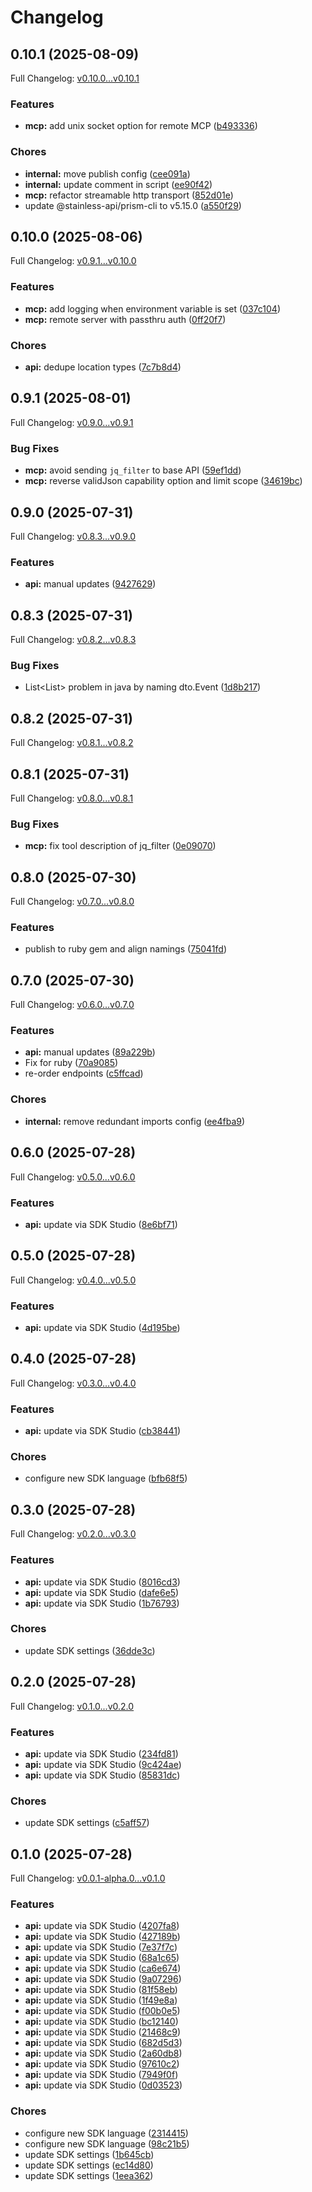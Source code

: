 # Changelog

## 0.10.1 (2025-08-09)

Full Changelog: [v0.10.0...v0.10.1](https://github.com/nextbillion-ai/nextbillion-sdk-node/compare/v0.10.0...v0.10.1)

### Features

* **mcp:** add unix socket option for remote MCP ([b493336](https://github.com/nextbillion-ai/nextbillion-sdk-node/commit/b49333613719f1ed72fda780df4f455fe657e8fc))


### Chores

* **internal:** move publish config ([cee091a](https://github.com/nextbillion-ai/nextbillion-sdk-node/commit/cee091a9acc761b7e2cbd1c2f6d11045a899521a))
* **internal:** update comment in script ([ee90f42](https://github.com/nextbillion-ai/nextbillion-sdk-node/commit/ee90f42a519607b043665daf70588d59005e7acb))
* **mcp:** refactor streamable http transport ([852d01e](https://github.com/nextbillion-ai/nextbillion-sdk-node/commit/852d01e9cbaec5c9af128bb22c1bc4930eb3f1d1))
* update @stainless-api/prism-cli to v5.15.0 ([a550f29](https://github.com/nextbillion-ai/nextbillion-sdk-node/commit/a550f295b52096f74b120a7cc5f660c5087909b9))

## 0.10.0 (2025-08-06)

Full Changelog: [v0.9.1...v0.10.0](https://github.com/nextbillion-ai/nextbillion-sdk-node/compare/v0.9.1...v0.10.0)

### Features

* **mcp:** add logging when environment variable is set ([037c104](https://github.com/nextbillion-ai/nextbillion-sdk-node/commit/037c10400ec10de5796b05c660004c63dfadc11d))
* **mcp:** remote server with passthru auth ([0ff20f7](https://github.com/nextbillion-ai/nextbillion-sdk-node/commit/0ff20f752a999ff51c8aeb6343eb418883f02714))


### Chores

* **api:** dedupe location types ([7c7b8d4](https://github.com/nextbillion-ai/nextbillion-sdk-node/commit/7c7b8d4fdc68999c4d255f74d2a34af149edaa3a))

## 0.9.1 (2025-08-01)

Full Changelog: [v0.9.0...v0.9.1](https://github.com/nextbillion-ai/nextbillion-sdk-node/compare/v0.9.0...v0.9.1)

### Bug Fixes

* **mcp:** avoid sending `jq_filter` to base API ([59ef1dd](https://github.com/nextbillion-ai/nextbillion-sdk-node/commit/59ef1dd3a076c03f859ad9bd7365461e5c33ae92))
* **mcp:** reverse validJson capability option and limit scope ([34619bc](https://github.com/nextbillion-ai/nextbillion-sdk-node/commit/34619bcb7120e98bde2c1b275fadc5339bb5e8af))

## 0.9.0 (2025-07-31)

Full Changelog: [v0.8.3...v0.9.0](https://github.com/nextbillion-ai/nextbillion-sdk-node/compare/v0.8.3...v0.9.0)

### Features

* **api:** manual updates ([9427629](https://github.com/nextbillion-ai/nextbillion-sdk-node/commit/94276296934301b17c2d014bb6c3d297c3a9fa60))

## 0.8.3 (2025-07-31)

Full Changelog: [v0.8.2...v0.8.3](https://github.com/nextbillion-ai/nextbillion-sdk-node/compare/v0.8.2...v0.8.3)

### Bug Fixes

* List&lt;List&gt; problem in java by naming dto.Event ([1d8b217](https://github.com/nextbillion-ai/nextbillion-sdk-node/commit/1d8b21703c747cc0e810534bda726474eef1bf9f))

## 0.8.2 (2025-07-31)

Full Changelog: [v0.8.1...v0.8.2](https://github.com/nextbillion-ai/nextbillion-sdk-node/compare/v0.8.1...v0.8.2)

## 0.8.1 (2025-07-31)

Full Changelog: [v0.8.0...v0.8.1](https://github.com/nextbillion-ai/nextbillion-sdk-node/compare/v0.8.0...v0.8.1)

### Bug Fixes

* **mcp:** fix tool description of jq_filter ([0e09070](https://github.com/nextbillion-ai/nextbillion-sdk-node/commit/0e090707e06aa9097d80e638b63193dfd4af8cf0))

## 0.8.0 (2025-07-30)

Full Changelog: [v0.7.0...v0.8.0](https://github.com/nextbillion-ai/nextbillion-sdk-node/compare/v0.7.0...v0.8.0)

### Features

* publish to ruby gem and align namings ([75041fd](https://github.com/nextbillion-ai/nextbillion-sdk-node/commit/75041fd81422ded16937eeaf21b588d636f4d6ba))

## 0.7.0 (2025-07-30)

Full Changelog: [v0.6.0...v0.7.0](https://github.com/nextbillion-ai/nextbillion-sdk-node/compare/v0.6.0...v0.7.0)

### Features

* **api:** manual updates ([89a229b](https://github.com/nextbillion-ai/nextbillion-sdk-node/commit/89a229be1f4919cfa0880ce797090828bfc86682))
* Fix for ruby ([70a9085](https://github.com/nextbillion-ai/nextbillion-sdk-node/commit/70a90856f9a4e8e27275f55783574cee67006f64))
* re-order endpoints ([c5ffcad](https://github.com/nextbillion-ai/nextbillion-sdk-node/commit/c5ffcadd88d8c01c2b9d4c4d958aaa98f740ab42))


### Chores

* **internal:** remove redundant imports config ([ee4fba9](https://github.com/nextbillion-ai/nextbillion-sdk-node/commit/ee4fba92528ca05ad240910ab2f04f6ae5838576))

## 0.6.0 (2025-07-28)

Full Changelog: [v0.5.0...v0.6.0](https://github.com/nextbillion-ai/nextbillion-sdk-node/compare/v0.5.0...v0.6.0)

### Features

* **api:** update via SDK Studio ([8e6bf71](https://github.com/nextbillion-ai/nextbillion-sdk-node/commit/8e6bf71f2a8092af615b440e55d092ce187c9c68))

## 0.5.0 (2025-07-28)

Full Changelog: [v0.4.0...v0.5.0](https://github.com/nextbillion-ai/nextbillion-sdk-node/compare/v0.4.0...v0.5.0)

### Features

* **api:** update via SDK Studio ([4d195be](https://github.com/nextbillion-ai/nextbillion-sdk-node/commit/4d195be26cdd13c02786c7c67c9be5076c558873))

## 0.4.0 (2025-07-28)

Full Changelog: [v0.3.0...v0.4.0](https://github.com/nextbillion-ai/nextbillion-sdk-node/compare/v0.3.0...v0.4.0)

### Features

* **api:** update via SDK Studio ([cb38441](https://github.com/nextbillion-ai/nextbillion-sdk-node/commit/cb384412a9efb8cda2f0da317ccfb3a48e5b727c))


### Chores

* configure new SDK language ([bfb68f5](https://github.com/nextbillion-ai/nextbillion-sdk-node/commit/bfb68f502476acce010db8908c7299c994d0d479))

## 0.3.0 (2025-07-28)

Full Changelog: [v0.2.0...v0.3.0](https://github.com/nextbillion-ai/nextbillion-sdk-node/compare/v0.2.0...v0.3.0)

### Features

* **api:** update via SDK Studio ([8016cd3](https://github.com/nextbillion-ai/nextbillion-sdk-node/commit/8016cd36fe596ac3b87a020394c63b5b29a1d143))
* **api:** update via SDK Studio ([dafe6e5](https://github.com/nextbillion-ai/nextbillion-sdk-node/commit/dafe6e513411e7655c47366cd9fb9253e2fc91ab))
* **api:** update via SDK Studio ([1b76793](https://github.com/nextbillion-ai/nextbillion-sdk-node/commit/1b76793586676fa43e2dc2083d4541b5563d9b31))


### Chores

* update SDK settings ([36dde3c](https://github.com/nextbillion-ai/nextbillion-sdk-node/commit/36dde3c18b530118fdd7e15793993ec0777728ba))

## 0.2.0 (2025-07-28)

Full Changelog: [v0.1.0...v0.2.0](https://github.com/nextbillion-ai/nextbillion-sdk-node/compare/v0.1.0...v0.2.0)

### Features

* **api:** update via SDK Studio ([234fd81](https://github.com/nextbillion-ai/nextbillion-sdk-node/commit/234fd81ac59acba7dbb5f48581d6451cf43a37e4))
* **api:** update via SDK Studio ([9c424ae](https://github.com/nextbillion-ai/nextbillion-sdk-node/commit/9c424aec96691c04e06f59b410365581b02c8fe2))
* **api:** update via SDK Studio ([85831dc](https://github.com/nextbillion-ai/nextbillion-sdk-node/commit/85831dcef0ef3bd776b13f3de0673a9832f95f66))


### Chores

* update SDK settings ([c5aff57](https://github.com/nextbillion-ai/nextbillion-sdk-node/commit/c5aff578335d87d0f895af18b262852ebe863e57))

## 0.1.0 (2025-07-28)

Full Changelog: [v0.0.1-alpha.0...v0.1.0](https://github.com/nextbillion-ai/nextbillion-sdk-node/compare/v0.0.1-alpha.0...v0.1.0)

### Features

* **api:** update via SDK Studio ([4207fa8](https://github.com/nextbillion-ai/nextbillion-sdk-node/commit/4207fa8eb4e9392e9db3ab00b534b2c453d02c79))
* **api:** update via SDK Studio ([427189b](https://github.com/nextbillion-ai/nextbillion-sdk-node/commit/427189b96f911964ae2a3fea9e3bd9cdaf93f7d2))
* **api:** update via SDK Studio ([7e37f7c](https://github.com/nextbillion-ai/nextbillion-sdk-node/commit/7e37f7c65646d07ee2d523e0996fccc8e3de038f))
* **api:** update via SDK Studio ([68a1c65](https://github.com/nextbillion-ai/nextbillion-sdk-node/commit/68a1c659d2f75c61fa591ad95c5aaa2b2628730c))
* **api:** update via SDK Studio ([ca6e674](https://github.com/nextbillion-ai/nextbillion-sdk-node/commit/ca6e6743ed163fe4d5e078fce7c0e0f67751a63a))
* **api:** update via SDK Studio ([9a07296](https://github.com/nextbillion-ai/nextbillion-sdk-node/commit/9a07296f1b30e63ed3b78b8df9e34d28b1989cc7))
* **api:** update via SDK Studio ([81f58eb](https://github.com/nextbillion-ai/nextbillion-sdk-node/commit/81f58eb031d0abea010d92c6f780e7757936171d))
* **api:** update via SDK Studio ([1f49e8a](https://github.com/nextbillion-ai/nextbillion-sdk-node/commit/1f49e8a4dbe5d48755d26c7618832a8ac35770c5))
* **api:** update via SDK Studio ([f00b0e5](https://github.com/nextbillion-ai/nextbillion-sdk-node/commit/f00b0e51643051dcc84a5da1ba34e9206e5267b3))
* **api:** update via SDK Studio ([bc12140](https://github.com/nextbillion-ai/nextbillion-sdk-node/commit/bc12140c01bd747ebddafecd217e19f7535923dd))
* **api:** update via SDK Studio ([21468c9](https://github.com/nextbillion-ai/nextbillion-sdk-node/commit/21468c925803af725f1442b81ccf940128998866))
* **api:** update via SDK Studio ([682d5d3](https://github.com/nextbillion-ai/nextbillion-sdk-node/commit/682d5d3fe430b9d32ccb38a718efe28556a89bd3))
* **api:** update via SDK Studio ([2a60db8](https://github.com/nextbillion-ai/nextbillion-sdk-node/commit/2a60db873a682ed724408ac6f07de36f3e3a14c9))
* **api:** update via SDK Studio ([97610c2](https://github.com/nextbillion-ai/nextbillion-sdk-node/commit/97610c2ba9e4fc1a7570dce7f0df6afb3104d8a2))
* **api:** update via SDK Studio ([7949f0f](https://github.com/nextbillion-ai/nextbillion-sdk-node/commit/7949f0f21600bb05066076af47c96cb7ce1a381a))
* **api:** update via SDK Studio ([0d03523](https://github.com/nextbillion-ai/nextbillion-sdk-node/commit/0d03523d102ae1b6321bc7fd084af457ca657ddc))


### Chores

* configure new SDK language ([2314415](https://github.com/nextbillion-ai/nextbillion-sdk-node/commit/2314415b93b275e1effc02af61613e6cb2d92353))
* configure new SDK language ([98c21b5](https://github.com/nextbillion-ai/nextbillion-sdk-node/commit/98c21b52d6d4ec210718d4c9b07e6065bc0d8bff))
* update SDK settings ([1b645cb](https://github.com/nextbillion-ai/nextbillion-sdk-node/commit/1b645cbc06b7e62f7c664ea3012a45721b71ecf8))
* update SDK settings ([ec14d80](https://github.com/nextbillion-ai/nextbillion-sdk-node/commit/ec14d80efa17b4686b35b69077196f2906a4167d))
* update SDK settings ([1eea362](https://github.com/nextbillion-ai/nextbillion-sdk-node/commit/1eea362c011e4aa6a62a5204b707d95e0e8b2c09))

